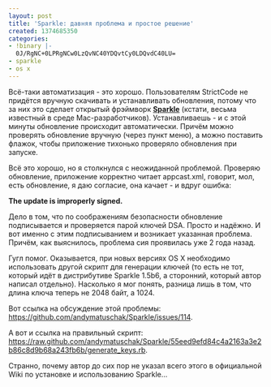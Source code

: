 ```yaml
---
layout: post
title: 'Sparkle: давняя проблема и простое решение'
created: 1374685350
categories:
- !binary |-
  0J/RgNC+0LPRgNCw0LzQvNC40YDQvtCy0LDQvdC40LU=
- sparkle
- os x
---
```

Всё-таки автоматизация - это хорошо. Пользователям StrictCode не придётся вручную скачивать и устанавливать обновления, потому что за них это сделает открытый фрэймворк <strong><a href="http://sparkle.andymatuschak.org/">Sparkle</a></strong> (кстати, весьма известный в среде Mac-разработчиков). Устанавливаешь - и с этой минуты обновление происходит автоматически. Причём можно проверять обновление вручную (через пункт меню), а можно поставить флажок, чтобы приложение тихонько проверяло обновления при запуске.

Всё это хорошо, но я столкнулся с неожиданной проблемой. Проверяю обновление, приложение корректно читает appcast.xml, говорит, мол, есть обновление, я даю согласие, она качает - и вдруг ошибка:

<strong>The update is improperly signed.</strong>

Дело в том, что по соображениям безопасности обновление подписывается и проверяется парой ключей DSA. Просто и надёжно. И вот именно с этим подписыванием и возникает указанная проблема. Причём, как выяснилось, проблема сия проявилась уже 2 года назад.

Гугл помог. Оказывается, при новых версиях OS X необходимо использовать другой скрипт для генерации ключей (то есть не тот, который идёт в дистрибутиве Sparkle 1.5b6, а сторонний, который автор написал отдельно). Насколько я мог понять, разница лишь в том, что длина ключа теперь не 2048 байт, а 1024.

Вот ссылка на обсуждение этой проблемы: https://github.com/andymatuschak/Sparkle/issues/114.

А вот и ссылка на правильный скрипт: https://raw.github.com/andymatuschak/Sparkle/55eed9efd84c4a2163a3e2b86c8d9b68a243fb6b/generate_keys.rb.

Странно, почему автор до сих пор не указал всего этого в официальной Wiki по установке и использованию Sparkle...
